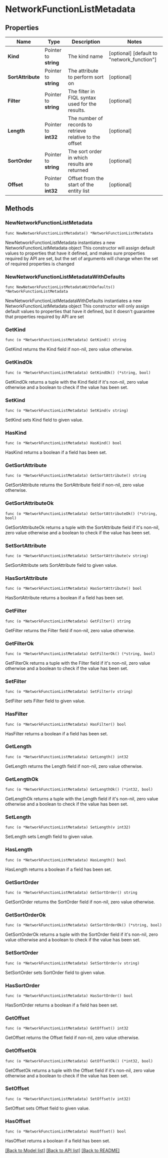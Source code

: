 # NetworkFunctionListMetadata

## Properties

Name | Type | Description | Notes
------------ | ------------- | ------------- | -------------
**Kind** | Pointer to **string** | The kind name | [optional] [default to "network_function"]
**SortAttribute** | Pointer to **string** | The attribute to perform sort on | [optional] 
**Filter** | Pointer to **string** | The filter in FIQL syntax used for the results. | [optional] 
**Length** | Pointer to **int32** | The number of records to retrieve relative to the offset | [optional] 
**SortOrder** | Pointer to **string** | The sort order in which results are returned | [optional] 
**Offset** | Pointer to **int32** | Offset from the start of the entity list | [optional] 

## Methods

### NewNetworkFunctionListMetadata

`func NewNetworkFunctionListMetadata() *NetworkFunctionListMetadata`

NewNetworkFunctionListMetadata instantiates a new NetworkFunctionListMetadata object
This constructor will assign default values to properties that have it defined,
and makes sure properties required by API are set, but the set of arguments
will change when the set of required properties is changed

### NewNetworkFunctionListMetadataWithDefaults

`func NewNetworkFunctionListMetadataWithDefaults() *NetworkFunctionListMetadata`

NewNetworkFunctionListMetadataWithDefaults instantiates a new NetworkFunctionListMetadata object
This constructor will only assign default values to properties that have it defined,
but it doesn't guarantee that properties required by API are set

### GetKind

`func (o *NetworkFunctionListMetadata) GetKind() string`

GetKind returns the Kind field if non-nil, zero value otherwise.

### GetKindOk

`func (o *NetworkFunctionListMetadata) GetKindOk() (*string, bool)`

GetKindOk returns a tuple with the Kind field if it's non-nil, zero value otherwise
and a boolean to check if the value has been set.

### SetKind

`func (o *NetworkFunctionListMetadata) SetKind(v string)`

SetKind sets Kind field to given value.

### HasKind

`func (o *NetworkFunctionListMetadata) HasKind() bool`

HasKind returns a boolean if a field has been set.

### GetSortAttribute

`func (o *NetworkFunctionListMetadata) GetSortAttribute() string`

GetSortAttribute returns the SortAttribute field if non-nil, zero value otherwise.

### GetSortAttributeOk

`func (o *NetworkFunctionListMetadata) GetSortAttributeOk() (*string, bool)`

GetSortAttributeOk returns a tuple with the SortAttribute field if it's non-nil, zero value otherwise
and a boolean to check if the value has been set.

### SetSortAttribute

`func (o *NetworkFunctionListMetadata) SetSortAttribute(v string)`

SetSortAttribute sets SortAttribute field to given value.

### HasSortAttribute

`func (o *NetworkFunctionListMetadata) HasSortAttribute() bool`

HasSortAttribute returns a boolean if a field has been set.

### GetFilter

`func (o *NetworkFunctionListMetadata) GetFilter() string`

GetFilter returns the Filter field if non-nil, zero value otherwise.

### GetFilterOk

`func (o *NetworkFunctionListMetadata) GetFilterOk() (*string, bool)`

GetFilterOk returns a tuple with the Filter field if it's non-nil, zero value otherwise
and a boolean to check if the value has been set.

### SetFilter

`func (o *NetworkFunctionListMetadata) SetFilter(v string)`

SetFilter sets Filter field to given value.

### HasFilter

`func (o *NetworkFunctionListMetadata) HasFilter() bool`

HasFilter returns a boolean if a field has been set.

### GetLength

`func (o *NetworkFunctionListMetadata) GetLength() int32`

GetLength returns the Length field if non-nil, zero value otherwise.

### GetLengthOk

`func (o *NetworkFunctionListMetadata) GetLengthOk() (*int32, bool)`

GetLengthOk returns a tuple with the Length field if it's non-nil, zero value otherwise
and a boolean to check if the value has been set.

### SetLength

`func (o *NetworkFunctionListMetadata) SetLength(v int32)`

SetLength sets Length field to given value.

### HasLength

`func (o *NetworkFunctionListMetadata) HasLength() bool`

HasLength returns a boolean if a field has been set.

### GetSortOrder

`func (o *NetworkFunctionListMetadata) GetSortOrder() string`

GetSortOrder returns the SortOrder field if non-nil, zero value otherwise.

### GetSortOrderOk

`func (o *NetworkFunctionListMetadata) GetSortOrderOk() (*string, bool)`

GetSortOrderOk returns a tuple with the SortOrder field if it's non-nil, zero value otherwise
and a boolean to check if the value has been set.

### SetSortOrder

`func (o *NetworkFunctionListMetadata) SetSortOrder(v string)`

SetSortOrder sets SortOrder field to given value.

### HasSortOrder

`func (o *NetworkFunctionListMetadata) HasSortOrder() bool`

HasSortOrder returns a boolean if a field has been set.

### GetOffset

`func (o *NetworkFunctionListMetadata) GetOffset() int32`

GetOffset returns the Offset field if non-nil, zero value otherwise.

### GetOffsetOk

`func (o *NetworkFunctionListMetadata) GetOffsetOk() (*int32, bool)`

GetOffsetOk returns a tuple with the Offset field if it's non-nil, zero value otherwise
and a boolean to check if the value has been set.

### SetOffset

`func (o *NetworkFunctionListMetadata) SetOffset(v int32)`

SetOffset sets Offset field to given value.

### HasOffset

`func (o *NetworkFunctionListMetadata) HasOffset() bool`

HasOffset returns a boolean if a field has been set.


[[Back to Model list]](../README.md#documentation-for-models) [[Back to API list]](../README.md#documentation-for-api-endpoints) [[Back to README]](../README.md)


